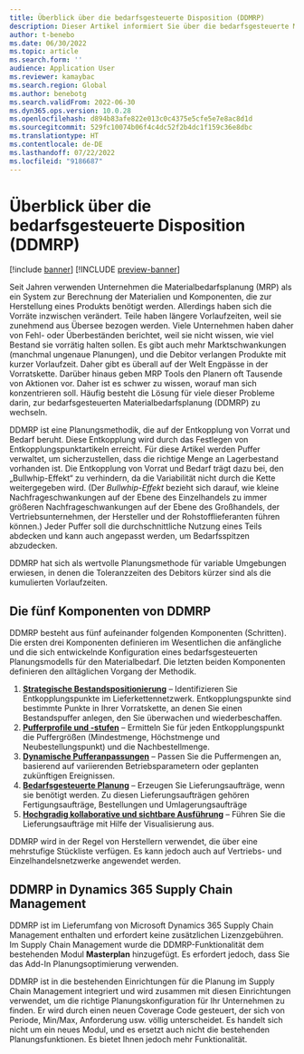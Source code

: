```yaml
---
title: Überblick über die bedarfsgesteuerte Disposition (DDMRP)
description: Dieser Artikel informiert Sie über die bedarfsgesteuerte Materialbedarfsplanung (DDMRP), eine Planungsmethode, die auf der Entkopplung von Vorrat und Bedarf basiert.
author: t-benebo
ms.date: 06/30/2022
ms.topic: article
ms.search.form: ''
audience: Application User
ms.reviewer: kamaybac
ms.search.region: Global
ms.author: benebotg
ms.search.validFrom: 2022-06-30
ms.dyn365.ops.version: 10.0.28
ms.openlocfilehash: d894b83afe822e013c0c4375e5cfe5e7e8ac8d1d
ms.sourcegitcommit: 529fc10074b06f4c4dc52f2b4dc1f159c36e8dbc
ms.translationtype: HT
ms.contentlocale: de-DE
ms.lasthandoff: 07/22/2022
ms.locfileid: "9186687"
---
```

# <a name="demand-driven-material-requirements-planning-ddmrp-overview"></a>Überblick über die bedarfsgesteuerte Disposition (DDMRP)

[!include [banner](../../includes/banner.md)]
[!INCLUDE [preview-banner](../../includes/preview-banner.md)]

Seit Jahren verwenden Unternehmen die Materialbedarfsplanung (MRP) als ein System zur Berechnung der Materialien und Komponenten, die zur Herstellung eines Produkts benötigt werden. Allerdings haben sich die Vorräte inzwischen verändert. Teile haben längere Vorlaufzeiten, weil sie zunehmend aus Übersee bezogen werden. Viele Unternehmen haben daher von Fehl- oder Überbeständen berichtet, weil sie nicht wissen, wie viel Bestand sie vorrätig halten sollen. Es gibt auch mehr Marktschwankungen (manchmal ungenaue Planungen), und die Debitor verlangen Produkte mit kurzer Vorlaufzeit. Daher gibt es überall auf der Welt Engpässe in der Vorratskette. Darüber hinaus geben MRP Tools den Planern oft Tausende von Aktionen vor. Daher ist es schwer zu wissen, worauf man sich konzentrieren soll. Häufig besteht die Lösung für viele dieser Probleme darin, zur bedarfsgesteuerten Materialbedarfsplanung (DDMRP) zu wechseln.

DDMRP ist eine Planungsmethodik, die auf der Entkopplung von Vorrat und Bedarf beruht. Diese Entkopplung wird durch das Festlegen von Entkopplungspunktartikeln erreicht. Für diese Artikel werden Puffer verwaltet, um sicherzustellen, dass die richtige Menge an Lagerbestand vorhanden ist. Die Entkopplung von Vorrat und Bedarf trägt dazu bei, den „Bullwhip-Effekt“ zu verhindern, da die Variabilität nicht durch die Kette weitergegeben wird. (Der *Bullwhip-Effekt* bezieht sich darauf, wie kleine Nachfrageschwankungen auf der Ebene des Einzelhandels zu immer größeren Nachfrageschwankungen auf der Ebene des Großhandels, der Vertriebsunternehmen, der Hersteller und der Rohstofflieferanten führen können.) Jeder Puffer soll die durchschnittliche Nutzung eines Teils abdecken und kann auch angepasst werden, um Bedarfsspitzen abzudecken.

DDMRP hat sich als wertvolle Planungsmethode für variable Umgebungen erwiesen, in denen die Toleranzzeiten des Debitors kürzer sind als die kumulierten Vorlaufzeiten.

## <a name="the-five-components-of-ddmrp"></a>Die fünf Komponenten von DDMRP

DDMRP besteht aus fünf aufeinander folgenden Komponenten (Schritten). Die ersten drei Komponenten definieren im Wesentlichen die anfängliche und die sich entwickelnde Konfiguration eines bedarfsgesteuerten Planungsmodells für den Materialbedarf. Die letzten beiden Komponenten definieren den alltäglichen Vorgang der Methodik.

1. **[Strategische Bestandspositionierung](ddmrp-inventory-positioning.md)** – Identifizieren Sie Entkopplungspunkte im Lieferkettennetzwerk. Entkopplungspunkte sind bestimmte Punkte in Ihrer Vorratskette, an denen Sie einen Bestandspuffer anlegen, den Sie überwachen und wiederbeschaffen.
2. **[Pufferprofile und -stufen](ddmrp-buffer-profile-and-levels.md)** – Ermitteln Sie für jeden Entkopplungspunkt die Puffergrößen (Mindestmenge, Höchstmenge und Neubestellungspunkt) und die Nachbestellmenge.
3. **[Dynamische Pufferanpassungen](ddmrp-buffer-profile-and-levels.md#dynamic-adjustments)** – Passen Sie die Puffermengen an, basierend auf variierenden Betriebsparametern oder geplanten zukünftigen Ereignissen.
4. **[Bedarfsgesteuerte Planung](ddmrp-planning.md)** – Erzeugen Sie Lieferungsaufträge, wenn sie benötigt werden. Zu diesen Lieferungsaufträgen gehören Fertigungsaufträge, Bestellungen und Umlagerungsaufträge
5. **[Hochgradig kollaborative und sichtbare Ausführung](ddmrp-visual-and-collaborative-execution.md)** – Führen Sie die Lieferungsaufträge mit Hilfe der Visualisierung aus.

DDMRP wird in der Regel von Herstellern verwendet, die über eine mehrstufige Stückliste verfügen. Es kann jedoch auch auf Vertriebs- und Einzelhandelsnetzwerke angewendet werden.

## <a name="ddmrp-in-dynamics-365-supply-chain-management"></a>DDMRP in Dynamics 365 Supply Chain Management

DDMRP ist im Lieferumfang von Microsoft Dynamics 365 Supply Chain Management enthalten und erfordert keine zusätzlichen Lizenzgebühren. Im Supply Chain Management wurde die DDMRP-Funktionalität dem bestehenden Modul **Masterplan** hinzugefügt. Es erfordert jedoch, dass Sie das Add-In Planungsoptimierung verwenden. 

DDMRP ist in die bestehenden Einrichtungen für die Planung im Supply Chain Management integriert und wird zusammen mit diesen Einrichtungen verwendet, um die richtige Planungskonfiguration für Ihr Unternehmen zu finden. Er wird durch einen neuen Coverage Code gesteuert, der sich von Periode, Min/Max, Anforderung usw. völlig unterscheidet. Es handelt sich nicht um ein neues Modul, und es ersetzt auch nicht die bestehenden Planungsfunktionen. Es bietet Ihnen jedoch mehr Funktionalität.
